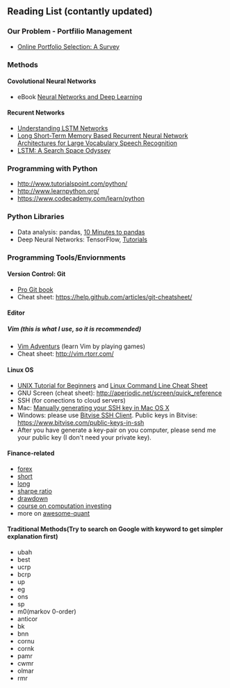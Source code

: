 ## Reading List (contantly updated)

### Our Problem - Portfilio Management
* [Online Portfolio Selection: A Survey](http://arxiv.org/abs/1212.2129)

### Methods
#### Covolutional Neural Networks
* eBook [Neural Networks and Deep Learning](http://neuralnetworksanddeeplearning.com/)

#### Recurent Networks
* [Understanding LSTM Networks](http://colah.github.io/posts/2015-08-Understanding-LSTMs/)
* [Long Short-Term Memory Based Recurrent Neural Network Architectures for Large Vocabulary Speech Recognition](http://arxiv.org/abs/1402.1128)
* [LSTM: A Search Space Odyssey](http://arxiv.org/abs/1503.04069)

### Programming with Python
* http://www.tutorialspoint.com/python/
* http://www.learnpython.org/
* https://www.codecademy.com/learn/python

### Python Libraries
* Data analysis: pandas, [10 Minutes to pandas](http://pandas.pydata.org/pandas-docs/stable/10min.html)
* Deep Neural Networks: TensorFlow, [Tutorials](https://www.tensorflow.org/tutorials)

### Programming Tools/Enviornments
#### Version Control: Git
* [Pro Git book](https://git-scm.com/book/)
* Cheat sheet: https://help.github.com/articles/git-cheatsheet/

#### Editor
##### Vim (this is what I use, so it is recommended)
* [Vim Adventurs](http://vim-adventures.com) (learn Vim by playing games)
* Cheat sheet: http://vim.rtorr.com/

#### Linux OS
* [UNIX Tutorial for Beginners](http://www.ee.surrey.ac.uk/Teaching/Unix/) and [Linux Command Line Cheat Sheet](https://www.cheatography.com/davechild/cheat-sheets/linux-command-line/)
* GNU Screen (cheat sheet): http://aperiodic.net/screen/quick_reference
* SSH (for conections to cloud servers)
 * Mac: [Manually generating your SSH key in Mac OS X](https://docs.joyent.com/public-cloud/getting-started/ssh-keys/generating-an-ssh-key-manually/manually-generating-your-ssh-key-in-mac-os-x)
 * Windows: please use [Bitvise SSH Client](https://www.bitvise.com/ssh-client-download). Public keys in Bitvise: https://www.bitvise.com/public-keys-in-ssh
 * After you have generate a key-pair on you computer, please send me your public key (I don't need your private key).

#### Finance-related 
* [forex](http://www.investopedia.com/university/forexmarket/forex1.asp)
* [short](http://www.investopedia.com/terms/s/shortselling.asp)
* [long](http://www.investopedia.com/terms/l/long.asp)
* [sharpe ratio](http://www.investopedia.com/terms/s/sharperatio.asp)
* [drawdown](http://www.investopedia.com/terms/d/drawdown.asp)
* [course on computation investing](//www.coursera.org/learn/computational-investing)
* more on [awesome-quant](https://github.com/wilsonfreitas/awesome-quant)

#### Traditional Methods(Try to search on Google with keyword to get simpler explanation first)
* ubah
* best
* ucrp
* bcrp
* up
* eg
* ons
* sp
* m0(markov 0-order)
* anticor
* bk
* bnn
* cornu
* cornk
* pamr
* cwmr
* olmar
* rmr



